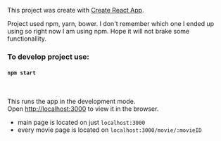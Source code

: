 This project was create with [Create React App](https://github.com/facebook/create-react-app).

Project used npm, yarn, bower. I don't remember which one I ended up using so right now I am using npm. Hope it will not brake some functionallity.



### To develop project use:

#### `npm start`

<br>

This runs the app in the development mode.<br />
Open [http://localhost:3000](http://localhost:3000) to view it in the browser.

- main page is located on just `localhost:3000` 
- every movie page is located on `localhost:3000/movie/:movieID`